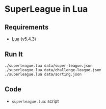 # SuperLeague in Lua

## Requirements

- [Lua](https://www.lua.org/) (v5.4.3)

## Run It

    ./superleague.lua data/super-league.json
    ./superleague.lua data/challenge-league.json
    ./superleague.lua data/sorting.json

## Code

- `superleague.lua`: script
